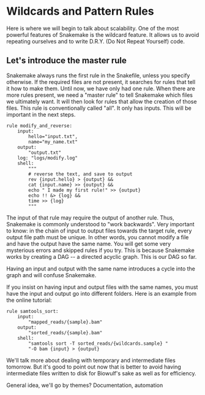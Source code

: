 # Wildcards and Pattern Rules

Here is where we will begin to talk about scalability. One of the most powerful features of Snakemake
is the wildcard feature. It allows us to avoid repeating ourselves and to write D.R.Y. (Do Not Repeat Yourself) code.


## Let's introduce the master rule

Snakemake always runs the first rule in the Snakefile, unless you specify otherwise.
If the required files are not present, it searches for rules that tell it how to make them.
Until now, we have only had one rule. When there are more rules present, we need a "master rule"
to tell Snakemake which files we ultimately want. It will then look for rules that allow the creation
of those files. This rule is conventionally called "all". It only has inputs. This will be important in 
the next steps.

```snakemake
rule modify_and_reverse:
    input:
        hello="input.txt",
        name="my_name.txt"
    output:
        "output.txt"
    log: "logs/modify.log"
    shell:
        """
        # reverse the text, and save to output
        rev {input.hello} > {output} &&
        cat {input.name} >> {output} &&
        echo " I made my first rule!" >> {output}
        echo !! &> {log} &&
        time >> {log}
        """

```


The input of that rule may require the output of another rule. Thus, Snakemake is commonly
understood to "work backwards". 
Very important to know: in the chain of input to output files towards 
the target rule, every output file path must be unique. In other words, you 
cannot modify a file and have the output have the same name. You will get
some very mysterious errors and skipped rules if you try. This is because Snakemake works
by creating a DAG -- a directed acyclic graph. This is our DAG so far.

Having an input and output with the same name introduces a cycle into the graph and
will confuse Snakemake.

If you insist on having input and output files with the same names, you must 
have the input and output go into different folders. Here is an example from the online
tutorial:

```snakemake
rule samtools_sort:
    input:
        "mapped_reads/{sample}.bam"
    output:
        "sorted_reads/{sample}.bam"
    shell:
        "samtools sort -T sorted_reads/{wildcards.sample} "
        "-O bam {input} > {output}
```
We'll talk more about dealing with temporary and intermediate files tomorrow.
But it's good to point out now that is better to avoid having intermediate files written to disk
for Biowulf's sake as well as for efficiency.

  General idea, we'll go by themes?
Documentation, automation 
